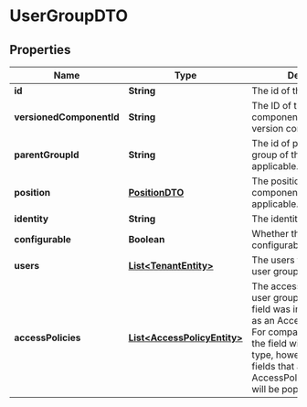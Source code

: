 
# UserGroupDTO

## Properties
Name | Type | Description | Notes
------------ | ------------- | ------------- | -------------
**id** | **String** | The id of the component. |  [optional]
**versionedComponentId** | **String** | The ID of the corresponding component that is under version control |  [optional]
**parentGroupId** | **String** | The id of parent process group of this component if applicable. |  [optional]
**position** | [**PositionDTO**](PositionDTO.md) | The position of this component in the UI if applicable. |  [optional]
**identity** | **String** | The identity of the tenant. |  [optional]
**configurable** | **Boolean** | Whether this tenant is configurable. |  [optional]
**users** | [**List&lt;TenantEntity&gt;**](TenantEntity.md) | The users that belong to the user group. |  [optional]
**accessPolicies** | [**List&lt;AccessPolicyEntity&gt;**](AccessPolicyEntity.md) | The access policies this user group belongs to. This field was incorrectly defined as an AccessPolicyEntity. For compatibility reasons the field will remain of this type, however only the fields that are present in the AccessPolicySummaryEntity will be populated here. |  [optional]



